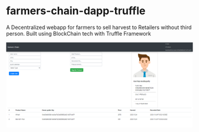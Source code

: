 # farmers-chain-dapp-truffle  
A Decentralized webapp for farmers to sell harvest to Retailers without third person. Built using BlockChain tech with Truffle Framework

![alt text](https://github.com/Raviezz/farmers-chain-dapp-truffle/blob/main/project_attachments/farmers2.PNG?raw=true)

